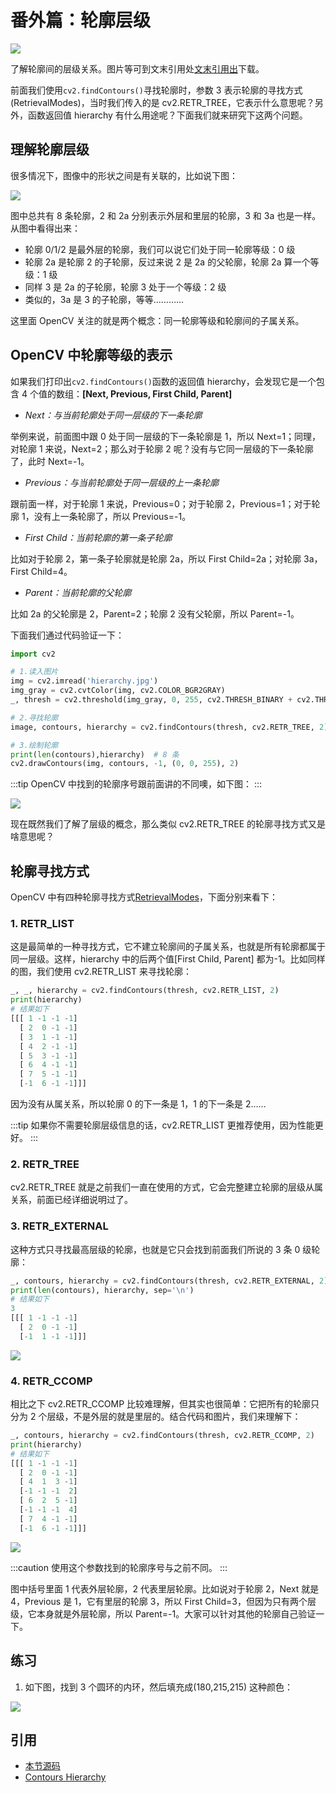 # 番外篇：轮廓层级

![](http://cos.codec.wang/cv2_understand_hierarchy.jpg)

了解轮廓间的层级关系。图片等可到文末引用处[文末引用出](#引用)下载。

前面我们使用`cv2.findContours()`寻找轮廓时，参数 3 表示轮廓的寻找方式\(RetrievalModes\)，当时我们传入的是 cv2.RETR_TREE，它表示什么意思呢？另外，函数返回值 hierarchy 有什么用途呢？下面我们就来研究下这两个问题。

## 理解轮廓层级

很多情况下，图像中的形状之间是有关联的，比如说下图：

![](http://cos.codec.wang/cv2_understand_hierarchy.jpg)

图中总共有 8 条轮廓，2 和 2a 分别表示外层和里层的轮廓，3 和 3a 也是一样。从图中看得出来：

- 轮廓 0/1/2 是最外层的轮廓，我们可以说它们处于同一轮廓等级：0 级
- 轮廓 2a 是轮廓 2 的子轮廓，反过来说 2 是 2a 的父轮廓，轮廓 2a 算一个等级：1 级
- 同样 3 是 2a 的子轮廓，轮廓 3 处于一个等级：2 级
- 类似的，3a 是 3 的子轮廓，等等…………

这里面 OpenCV 关注的就是两个概念：同一轮廓等级和轮廓间的子属关系。

## OpenCV 中轮廓等级的表示

如果我们打印出`cv2.findContours()`函数的返回值 hierarchy，会发现它是一个包含 4 个值的数组：**\[Next, Previous, First Child, Parent\]**

- _Next：与当前轮廓处于同一层级的下一条轮廓_

举例来说，前面图中跟 0 处于同一层级的下一条轮廓是 1，所以 Next=1；同理，对轮廓 1 来说，Next=2；那么对于轮廓 2 呢？没有与它同一层级的下一条轮廓了，此时 Next=-1。

- _Previous：与当前轮廓处于同一层级的上一条轮廓_

跟前面一样，对于轮廓 1 来说，Previous=0；对于轮廓 2，Previous=1；对于轮廓 1，没有上一条轮廓了，所以 Previous=-1。

- _First Child：当前轮廓的第一条子轮廓_

比如对于轮廓 2，第一条子轮廓就是轮廓 2a，所以 First Child=2a；对轮廓 3a，First Child=4。

- _Parent：当前轮廓的父轮廓_

比如 2a 的父轮廓是 2，Parent=2；轮廓 2 没有父轮廓，所以 Parent=-1。

下面我们通过代码验证一下：

```python
import cv2

# 1.读入图片
img = cv2.imread('hierarchy.jpg')
img_gray = cv2.cvtColor(img, cv2.COLOR_BGR2GRAY)
_, thresh = cv2.threshold(img_gray, 0, 255, cv2.THRESH_BINARY + cv2.THRESH_OTSU)

# 2.寻找轮廓
image, contours, hierarchy = cv2.findContours(thresh, cv2.RETR_TREE, 2)

# 3.绘制轮廓
print(len(contours),hierarchy)  # 8 条
cv2.drawContours(img, contours, -1, (0, 0, 255), 2)
```

:::tip
OpenCV 中找到的轮廓序号跟前面讲的不同噢，如下图：
:::

![](http://cos.codec.wang/cv2_hierarchy_RETR_TREE.jpg)

现在既然我们了解了层级的概念，那么类似 cv2.RETR_TREE 的轮廓寻找方式又是啥意思呢？

## 轮廓寻找方式

OpenCV 中有四种轮廓寻找方式[RetrievalModes](https://docs.opencv.org/3.3.1/d3/dc0/group__imgproc__shape.html#ga819779b9857cc2f8601e6526a3a5bc71)，下面分别来看下：

### 1. RETR_LIST

这是最简单的一种寻找方式，它不建立轮廓间的子属关系，也就是所有轮廓都属于同一层级。这样，hierarchy 中的后两个值\[First Child, Parent\] 都为-1。比如同样的图，我们使用 cv2.RETR_LIST 来寻找轮廓：

```python
_, _, hierarchy = cv2.findContours(thresh, cv2.RETR_LIST, 2)
print(hierarchy)
# 结果如下
[[[ 1 -1 -1 -1]
  [ 2  0 -1 -1]
  [ 3  1 -1 -1]
  [ 4  2 -1 -1]
  [ 5  3 -1 -1]
  [ 6  4 -1 -1]
  [ 7  5 -1 -1]
  [-1  6 -1 -1]]]
```

因为没有从属关系，所以轮廓 0 的下一条是 1，1 的下一条是 2……

:::tip
如果你不需要轮廓层级信息的话，cv2.RETR_LIST 更推荐使用，因为性能更好。
:::

### 2. RETR_TREE

cv2.RETR_TREE 就是之前我们一直在使用的方式，它会完整建立轮廓的层级从属关系，前面已经详细说明过了。

### 3. RETR_EXTERNAL

这种方式只寻找最高层级的轮廓，也就是它只会找到前面我们所说的 3 条 0 级轮廓：

```python
_, contours, hierarchy = cv2.findContours(thresh, cv2.RETR_EXTERNAL, 2)
print(len(contours), hierarchy, sep='\n')
# 结果如下
3
[[[ 1 -1 -1 -1]
  [ 2  0 -1 -1]
  [-1  1 -1 -1]]]
```

![](http://cos.codec.wang/cv2_hierarchy_RETR_EXTERNAL.jpg)

### 4. RETR_CCOMP

相比之下 cv2.RETR_CCOMP 比较难理解，但其实也很简单：它把所有的轮廓只分为 2 个层级，不是外层的就是里层的。结合代码和图片，我们来理解下：

```python
_, contours, hierarchy = cv2.findContours(thresh, cv2.RETR_CCOMP, 2)
print(hierarchy)
# 结果如下
[[[ 1 -1 -1 -1]
  [ 2  0 -1 -1]
  [ 4  1  3 -1]
  [-1 -1 -1  2]
  [ 6  2  5 -1]
  [-1 -1 -1  4]
  [ 7  4 -1 -1]
  [-1  6 -1 -1]]]
```

![](http://cos.codec.wang/cv2_hierarchy_RETR_CCOMP.jpg)

:::caution
使用这个参数找到的轮廓序号与之前不同。
:::

图中括号里面 1 代表外层轮廓，2 代表里层轮廓。比如说对于轮廓 2，Next 就是 4，Previous 是 1，它有里层的轮廓 3，所以 First Child=3，但因为只有两个层级，它本身就是外层轮廓，所以 Parent=-1。大家可以针对其他的轮廓自己验证一下。

## 练习

1. 如下图，找到 3 个圆环的内环，然后填充成\(180,215,215\) 这种颜色：

![](http://cos.codec.wang/cv2_hierarchy_fill_holes.jpg)

## 引用

- [本节源码](https://github.com/codecwang/OpenCV-Python-Tutorial/tree/master/Extra-10-Contours-Hierarchy)
- [Contours Hierarchy](http://opencv-python-tutroals.readthedocs.io/en/latest/py_tutorials/py_imgproc/py_contours/py_contours_hierarchy/py_contours_hierarchy.html#contours-hierarchy)
